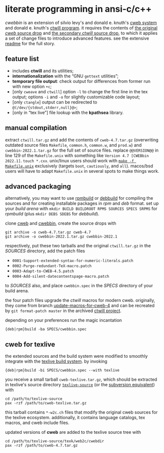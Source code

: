 # literate programming in ansi-c/c++

*cwebbin* is an extension of silvio levy's and donald e. knuth's
[cweb system](http://www-cs-faculty.stanford.edu/~uno/cweb.html)
and donald e. knuth's [ctwill program](http://ftp.cs.stanford.edu/pub/ctwill).
it requires the contents of [the original *cweb* source
drop](https://github.com/ascherer/cweb/releases/download/cweb-4.7/cweb-4.7.tar.gz)
and [the secondary *ctwill* source
drop](http://ftp.cs.stanford.edu/pub/ctwill/ctwill.tar.gz), to which it applies
a set of change files to introduce advanced features. see the extensive
[readme](README.txt) for the full story.

## feature list

* includes **ctwill** and its utilities;
* **internationalization** with the “GNU `gettext` utilities”;
* **temporary file output**: check output for differences from former run with
  new option `+c`;
* [only `cweave` and `ctwill`] option `-l` to change the first line in the tex
  output; options `-i` and `-o` for slightly customizable code layout;
* [only `ctangle`] output can be redirected to `@(/dev/{stdout,stderr,null}@>`;
* [only in “tex live”] file lookup with the **kpathsea** library.

## manual compilation

extract `ctwill.tar.gz` and add the contents of `cweb-4.7.tar.gz` (overwriting
outdated source files `Makefile`, `common.h`, `common.w`, and `prod.w`) and
`cwebbin-2022.1.tar.gz` for the full set of source files.
replace `@@VERSION@@` in line 129 of the `Makefile.unix` with something like
`Version 4.7 [CWEBbin 2022.1]`.
`touch *.cxx`.
unix/linux users should work with [`make -f Makefile.unix`](Makefile.unix)
exclusively (targets `boot`, `cautiously`, and `all`).
macos/bsd users will have to adapt `Makefile.unix` in several spots to make
things work.

## advanced packaging

alternatively, you may want to use
[rpmbuild](https://github.com/rpm-software-management/rpm) or
[debbuild](https://github.com/debbuild/debbuild) for compiling the sources and
for creating installable packages in *rpm* and *deb* format.
set up your *build arena* with `mkdir BUILD BUILDROOT RPMS SOURCES SPECS SRPMS`
for *rpmbuild* (plus `mkdir DEBS SDEBS` for *debbuild*).

clone
[cweb](https://github.com/ascherer/cweb) and
[cwebbin](https://github.com/ascherer/cwebbin), create the source drops with
```
git archive -o cweb-4.7.tar.gz cweb-4.7
git archive -o cwebbin-2022.1.tar.gz cwebbin-2022.1
```
respectively, put these two tarballs and the original `ctwill.tar.gz` in the
*SOURCES* directory, add the patch files
* `0001-Support-extended-syntax-for-numeric-literals.patch`
* `0002-Purge-redundant-TeX-macro.patch`
* `0003-Adapt-to-CWEB-4.5.patch`
* `0004-Add-silent-datecontentspage-macro.patch`

to *SOURCES* also, and place `cwebbin.spec` in the *SPECS* directory of your
build arena.

the four patch files upgrade the *ctwill* macros for modern cweb. originally,
they come from branch
[update-macros-for-cweb-4](https://github.com/ascherer/ctwill/tree/update-macros-for-cweb-4)
and can be recreated by `git format-patch master` in the archived
[ctwill project](https://github.com/ascherer/ctwill).

depending on your preferences run the magic incantation
```
{deb|rpm}build -ba SPECS/cwebbin.spec
```

## cweb for texlive

the extended sources and the build system were modified to smoothly integrate
with the [texlive build system](https://github.com/TeX-Live/texlive-source).
by invoking
```
{deb|rpm}build -bi SPECS/cwebbin.spec --with texlive
```
you receive a small tarball `cweb-texlive.tar.gz`, which should be extracted in
texlive's source directory
[`texlive-source`](https://github.com/TeX-Live/texlive-source) (or the
[subversion equivalent](https://tug.org/svn/texlive/trunk/Build/source)) with
```
cd /path/to/texlive-source
pax -rzf /path/to/cweb-texlive.tar.gz
```

this tarball contains `*-w2c.ch` files that modify the original cweb sources
for the texlive ecosystem.  additionally, it contains language catalogs, tex
macros, and cweb include files.

updated versions of **cweb** are added to the texlive source tree with
```
cd /path/to/texlive-source/texk/web2c/cwebdir
pax -rzf /path/to/cweb-4.7.tar.gz
```
